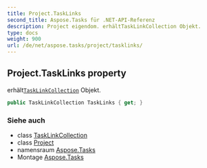 ```yaml
---
title: Project.TaskLinks
second_title: Aspose.Tasks für .NET-API-Referenz
description: Project eigendom. erhältTaskLinkCollection Objekt.
type: docs
weight: 900
url: /de/net/aspose.tasks/project/tasklinks/
---
```

## Project.TaskLinks property

erhält[`TaskLinkCollection`](../../tasklinkcollection/) Objekt.

```csharp
public TaskLinkCollection TaskLinks { get; }
```

### Siehe auch

* class [TaskLinkCollection](../../tasklinkcollection/)
* class [Project](../)
* namensraum [Aspose.Tasks](../../project/)
* Montage [Aspose.Tasks](../../../)


